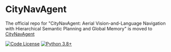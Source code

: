 # CityNavAgent
The official repo for "CityNavAgent: Aerial Vision-and-Language Navigation with Hierarchical Semantic Planning and Global Memory" is moved to [CityNavAgent](https://github.com/EmbodiedCity/CityNavAgent.code)

[![Code License](https://img.shields.io/badge/Code%20License-mit-green.svg)](CODE_LICENSE)
[![Python 3.8+](https://img.shields.io/badge/python-3.8+-blue.svg)](https://www.python.org/downloads/release/python-380/)
